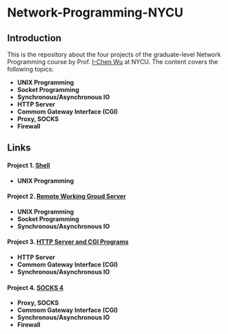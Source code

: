 # Network-Programming-NYCU

## Introduction
This is the repository about the four projects of the graduate-level Network Programming course by Prof. [I-Chen Wu](https://cgilab.nctu.edu.tw/~icwu/) at NYCU. The content covers the following topics:
- **UNIX Programming**
- **Socket Programming**
- **Synchronous/Asynchronous IO**
- **HTTP Server**
- **Commom Gateway Interface (CGI)**
- **Proxy, SOCKS**
- **Firewall**

## Links
#### Project 1. [Shell](https://github.com/ben0919/Network-Programming-NYCU/tree/main/Project%201)
- **UNIX Programming**
#### Project 2. [Remote Working Groud Server](https://github.com/ben0919/Network-Programming-NYCU/tree/main/Project%202)
- **UNIX Programming**
- **Socket Programming**
- **Synchronous/Asynchronous IO**
#### Project 3. [HTTP Server and CGI Programs](https://github.com/ben0919/Network-Programming-NYCU/tree/main/Project%203)
- **HTTP Server**
- **Commom Gateway Interface (CGI)**
- **Synchronous/Asynchronous IO**
#### Project 4. [SOCKS 4](https://github.com/ben0919/Network-Programming-NYCU/tree/main/Project%204)
- **Proxy, SOCKS**
- **Commom Gateway Interface (CGI)**
- **Synchronous/Asynchronous IO**
- **Firewall**

